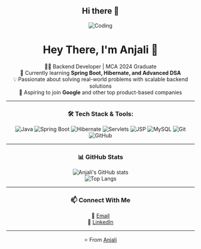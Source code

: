 <div align="center">

## Hi there 👋

![Coding](https://media1.giphy.com/media/v1.Y2lkPTc5MGI3NjExN2NoamR1c2lmeTFkYWswdjJ1ZXF0eWk2enNxbjB6eDlhOWl6eTJ1diZlcD12MV9pbnRlcm5hbF9naWZfYnlfaWQmY3Q9Zw/VbKLOdvCxBFNZpYvhL/giphy.gif)


# Hey There, I'm Anjali 👋  

👩‍💻 Backend Developer | MCA 2024 Graduate  
🌱 Currently learning **Spring Boot, Hibernate, and Advanced DSA**  
💡 Passionate about solving real-world problems with scalable backend solutions  
🚀 Aspiring to join **Google** and other top product-based companies  

---

### 🛠️ Tech Stack & Tools:
![Java](https://img.shields.io/badge/Java-ED8B00?style=for-the-badge&logo=openjdk&logoColor=white)
![Spring Boot](https://img.shields.io/badge/SpringBoot-6DB33F?style=for-the-badge&logo=springboot&logoColor=white)
![Hibernate](https://img.shields.io/badge/Hibernate-59666C?style=for-the-badge&logo=hibernate&logoColor=white)
![Servlets](https://img.shields.io/badge/Servlets-4285F4?style=for-the-badge&logo=java&logoColor=white)
![JSP](https://img.shields.io/badge/JSP-007396?style=for-the-badge&logo=java&logoColor=white)
![MySQL](https://img.shields.io/badge/MySQL-005C84?style=for-the-badge&logo=mysql&logoColor=white)
![Git](https://img.shields.io/badge/Git-F05032?style=for-the-badge&logo=git&logoColor=white)
![GitHub](https://img.shields.io/badge/GitHub-100000?style=for-the-badge&logo=github&logoColor=white)

---

### 📊 GitHub Stats
![Anjali's GitHub stats](https://github-readme-stats.vercel.app/api?username=Anjali22-07&show_icons=true&theme=tokyonight)  
![Top Langs](https://github-readme-stats.vercel.app/api/top-langs/?username=Anjali22-07&layout=compact&theme=tokyonight)

---


### 📫 Connect With Me
 📧 [Email](anj7944@gmail.com)  
 💼 [LinkedIn](https://www.linkedin.com/in/anjali-singh-061685287/)  


---

⭐ From [Anjali](https://github.com/Anjali22-07)

</div>
